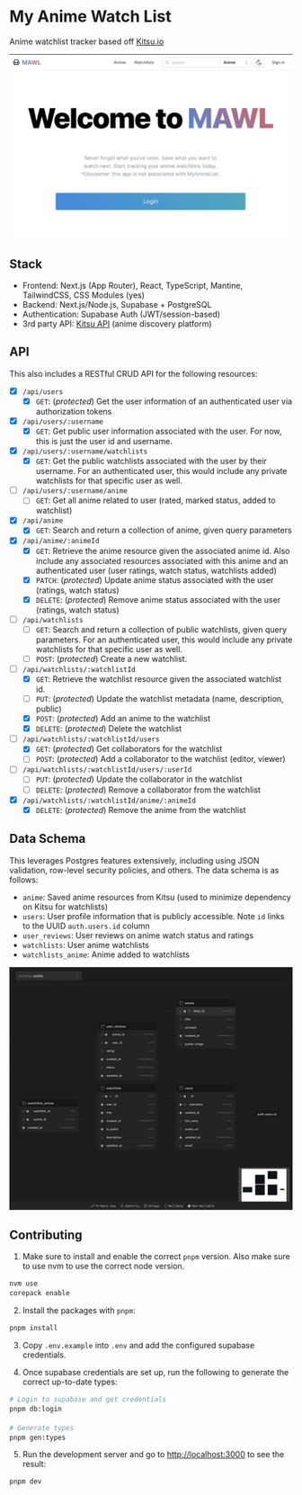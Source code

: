 # My Anime Watch List

Anime watchlist tracker based off [Kitsu.io](https://kitsu.io/explore/anime)

![Homepage](public/homepage.jpg)

## Stack

- Frontend: Next.js (App Router), React, TypeScript, Mantine, TailwindCSS, CSS Modules (yes)
- Backend: Next.js/Node.js, Supabase + PostgreSQL
- Authentication: Supabase Auth (JWT/session-based)
- 3rd party API: [Kitsu API](https://kitsu.docs.apiary.io/#) (anime discovery platform)

## API

This also includes a RESTful CRUD API for the following resources:

- [x] `/api/users`
  - [x] `GET`: (_protected_) Get the user information of an authenticated user via authorization tokens
- [x] `/api/users/:username`
  - [x] `GET`: Get public user information associated with the user. For now, this is just the user id and username.
- [x] `/api/users/:username/watchlists`
  - [x] `GET`: Get the public watchlists associated with the user by their username. For an authenticated user, this would include any private watchlists for that specific user as well.
- [ ] `/api/users/:username/anime`
  - [ ] `GET`: Get all anime related to user (rated, marked status, added to watchlist)
- [x] `/api/anime`
  - [x] `GET`: Search and return a collection of anime, given query parameters
- [x] `/api/anime/:animeId`
  - [x] `GET`: Retrieve the anime resource given the associated anime id. Also include any associated resources associated with this anime and an authenticated user (user ratings, watch status, watchlists added)
  - [x] `PATCH`: (_protected_) Update anime status associated with the user (ratings, watch status)
  - [x] `DELETE`: (_protected_) Remove anime status associated with the user (ratings, watch status)
- [ ] `/api/watchlists`
  - [ ] `GET`: Search and return a collection of public watchlists, given query parameters. For an authenticated user, this would include any private watchlists for that specific user as well.
  - [ ] `POST`: (_protected_) Create a new watchlist.
- [ ] `/api/watchlists/:watchlistId`
  - [x] `GET`: Retrieve the watchlist resource given the associated watchlist id.
  - [ ] `PUT`: (_protected_) Update the watchlist metadata (name, description, public)
  - [x] `POST`: (_protected_) Add an anime to the watchlist
  - [x] `DELETE`: (_protected_) Delete the watchlist
- [ ] `/api/watchlists/:watchlistId/users`
  - [x] `GET`: (_protected_) Get collaborators for the watchlist
  - [ ] `POST`: (_protected_) Add a collaborator to the watchlist (editor, viewer)
- [ ] `/api/watchlists/:watchlistId/users/:userId`
  - [ ] `PUT`: (_protected_) Update the collaborator in the watchlist
  - [ ] `DELETE`: (_protected_) Remove a collaborator from the watchlist
- [x] `/api/watchlists/:watchlistId/anime/:animeId`
  - [x] `DELETE`: (_protected_) Remove the anime from the watchlist

## Data Schema

This leverages Postgres features extensively, including using JSON validation, row-level security policies, and others. The data schema is as follows:

- `anime`: Saved anime resources from Kitsu (used to minimize dependency on Kitsu for watchlists)
- `users`: User profile information that is publicly accessible. Note `id` links to the UUID `auth.users.id` column
- `user_reviews`: User reviews on anime watch status and ratings
- `watchlists`: User anime watchlists
- `watchlists_anime`: Anime added to watchlists

![Schema](public/db-schema.jpg)

## Contributing

1. Make sure to install and enable the correct `pnpm` version. Also make sure to use nvm to use the correct node version.

```sh
nvm use
corepack enable
```

2. Install the packages with `pnpm`:

```sh
pnpm install
```

3. Copy `.env.example` into `.env` and add the configured supabase credentials.

4. Once supabase credentials are set up, run the following to generate the correct up-to-date types:

```sh
# Login to supabase and get credentials
pnpm db:login

# Generate types
pnpm gen:types
```

5. Run the development server and go to [http://localhost:3000](http://localhost:3000) to see the result:

```sh
pnpm dev
```
